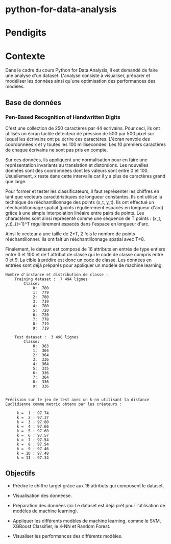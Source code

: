 # python-for-data-analysis

# Pendigits

# Contexte

Dans le cadre du cours Python for Data Analysis, il est demandé de faire une analyse d'un dataset.
L'analyse consiste à visualiser, préparer et modéliser les données ainsi qu'une optimisation des performances des modèles.


## Base de données
### Pen-Based Recognition of Handwritten Digits

C'est une collection de 250 caractères par 44 écrivains. 
Pour ceci, ils ont utilisés un écran tactile détecteur de pression de 500 par 500 pixel sur lequel les écrivains ont pu écrire ces caractères.
L'écran renvoie des coordonnées x et y toutes les 100 millisecondes.
Les 10 premiers caractères de chaque écrivains ne sont pas pris en compte.

Sur ces données, ils appliquent une normalisation pour en faire une représentation invariants au translation et distorsions.
Les nouvelles données sont des coordonnées dont les valeurs sont entre 0 et 100. Usuellement, x reste dans cette intervalle car il y a plus de caractères grand que large.

Pour former et tester les classificateurs, il faut représenter les chiffres en tant que vecteurs caractéristiques de longueur constantes.
Ils ont utilisé la technique de rééchantillonnage des points (x_t, y_t).
Ils ont effectué un rééchantillonnage spatial (points régulièrement espacés en longueur d'arc) grâce à une simple interpolation linéaire entre pairs de points.
Les charactères sont ainsi représenté comme une séquence de T points : (x_t, y_t)_{t=1}^T régulièrement espacés dans l'espace en longueur d'arc.

Ainsi le vecteur à une taille de 2*T, 2 fois le nombre de points rééchantillonner.
Ils ont fait un rééchantillonnage spatial avec T=8.

Finalement, le dataset est composé de 16 attributs en entrés de type entiers entre 0 et 100 et de 1 attribut de classe qui le code de classe compris entre 0 et 9.
La cible à prédire est donc un code de classe.
Les données en entrées sont déjà préparés pour appliquer un modèle de machine learning.

	Nombre d'instance et distribution de classe : 
		Training dataset :  7 494 lignes
			Classe:
				0:  780
				1:  779
				2:  780
				3:  719
				4:  780
				5:  720
				6:  720
				7:  778
				8:  719
				9:  719
		
		Test dataset :  3 498 lignes
			Classe:
				0:  363
				1:  364
				2:  364
				3:  336
				4:  364
				5:  335
				6:  336
				7:  364
				8:  336
				9:  336


	Précision sur le jeu de test avec un k-nn utilisant la distance Euclidienne comme metric obtenu par les créateurs :

		 k =  1 : 97.74
		 k =  2 : 97.37
		 k =  3 : 97.80
		 k =  4 : 97.66
		 k =  5 : 97.60
		 k =  6 : 97.57
		 k =  7 : 97.54
		 k =  8 : 97.54
		 k =  9 : 97.46
		 k = 10 : 97.48
		 k = 11 : 97.34

## Objectifs 

- Prédire le chiffre target grâce aux 16 attributs qui composent le dataset.

- Visualisation des donnéese. 

- Préparation des données (ici Le dataset est déjà prêt pour l’utilisation de modèles de machine learning).

- Appliquer les différents modèles de machine learning, comme le SVM, XGBoost Classifier,  le K-NN et Random Forest.

- Visualiser les performances des différents modèles.
